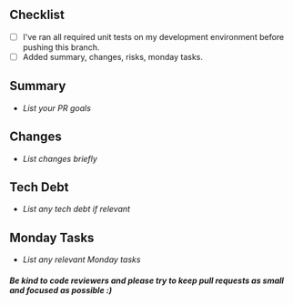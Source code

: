 ## Checklist
- [ ] I've ran all required unit tests on my development environment before pushing this branch.
- [ ] Added summary, changes, risks, monday tasks.

## Summary
- _List your PR goals_

## Changes
- _List changes briefly_

## Tech Debt
- _List any tech debt if relevant_

## Monday Tasks
- _List any relevant Monday tasks_

##### Be kind to code reviewers and please try to keep pull requests as small and focused as possible :)
